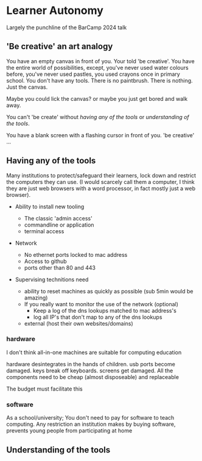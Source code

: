 Learner Autonomy
================

Largely the punchline of the BarCamp 2024 talk


'Be creative' an art analogy
----------------------------

You have an empty canvas in front of you. Your told 'be creative'. You have the entire world of possibilities, except, you've never used water colours before, you've never used pastles, you used crayons once in primary school. You don't have any tools. There is no paintbrush. There is nothing. Just the canvas.

Maybe you could lick the canvas? or maybe you just get bored and walk away.

You can't 'be create' without _having any of the tools_ or _understanding of the tools_.

You have a blank screen with a flashing cursor in front of you. 'be creative' ...


Having any of the tools
-----------------------

Many institutions to protect/safeguard their learners, lock down and restrict the computers they can use. (I would scarcely call them a computer, I think they are just web browsers with a word processor, in fact mostly just a web browser).
* Ability to install new tooling
    * The classic 'admin access'
    * commandline or application
    * terminal access
* Network
    * No ethernet ports locked to mac address
    * Access to github
    * ports other than 80 and 443

* Supervising technitions need
    * ability to reset machines as quickly as possible (sub 5min would be amazing)
    * If you really want to monitor the use of the network (optional)
        * Keep a log of the dns lookups matched to mac address's
        * log all IP's that don't map to any of the dns lookups
    * external (host their own websites/domains)


### hardware

I don't think all-in-one machines are suitable for computing education

hardware desintegrates in the hands of children. usb ports become damaged. keys break off keyboards. screens get damaged.
All the components need to be cheap (almost disposeable) and replaceable

The budget must facilitate this

### software

As a school/university; You don't need to pay for software to teach computing.
Any restriction an institution makes by buying software, prevents young people from participating at home


Understanding of the tools
--------------------------

